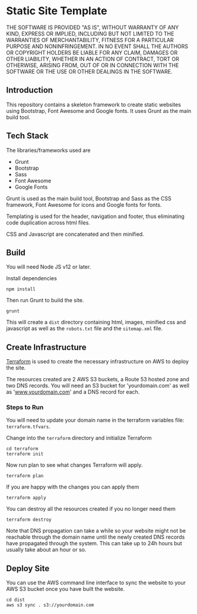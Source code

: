 # Static Site Template

THE SOFTWARE IS PROVIDED "AS IS", WITHOUT WARRANTY OF ANY KIND, EXPRESS OR
IMPLIED, INCLUDING BUT NOT LIMITED TO THE WARRANTIES OF MERCHANTABILITY,
FITNESS FOR A PARTICULAR PURPOSE AND NONINFRINGEMENT. IN NO EVENT SHALL THE
AUTHORS OR COPYRIGHT HOLDERS BE LIABLE FOR ANY CLAIM, DAMAGES OR OTHER
LIABILITY, WHETHER IN AN ACTION OF CONTRACT, TORT OR OTHERWISE, ARISING FROM,
OUT OF OR IN CONNECTION WITH THE SOFTWARE OR THE USE OR OTHER DEALINGS IN THE
SOFTWARE.

## Introduction
This repository contains a skeleton framework to create static websites using Bootstrap, Font Awesome and Google fonts. It uses Grunt as the main build tool.

## Tech Stack
The libraries/frameworks used are
- Grunt
- Bootstrap
- Sass
- Font Awesome
- Google Fonts

Grunt is used as the main build tool, Bootstrap and Sass as the CSS framework, Font Awesome for icons and Google fonts for fonts.

Templating is used for the header, navigation and footer, thus eliminating code duplication across html files.

CSS and Javascript are concatenated and then minified.

## Build

You will need Node JS v12 or later.

Install dependencies
```
npm install
```

Then run Grunt to build the site.
```
grunt
```

This will create a `dist` directory containing html, images, minified css and javascript as well as the `robots.txt` file and the `sitemap.xml` file.

## Create Infrastructure

[Terraform](https://www.terraform.io) is used to create the necessary infrastructure on AWS to deploy the site.

The resources created are 2 AWS S3 buckets, a Route 53 hosted zone and two DNS records. You will need an S3 bucket for 'yourdomain.com' as well as 'www.yourdomain.com' and a DNS record for each.

### Steps to Run

You will need to update your domain name in the terraform variables file: `terraform.tfvars`.

Change into the `terraform` directory and initialize Terraform
```
cd terraform
terraform init
```

Now run plan to see what changes Terraform will apply.
```
terraform plan
```

If you are happy with the changes you can apply them
```
terraform apply
```

You can destroy all the resources created if you no longer need them
```
terraform destroy
```

Note that DNS propagation can take a while so your website might not be reachable through the domain name until the newly created DNS records have propagated through the system. This can take up to 24h hours but usually take about an hour or so.

## Deploy Site
You can use the AWS command line interface to sync the website to your AWS S3 bucket once you have built the website.
```
cd dist
aws s3 sync . s3://yourdomain.com
```